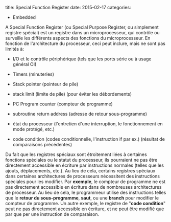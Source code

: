 title: Special Function Register
date: 2015-02-17
categories:
- Embedded

A Special Function Register (ou Special Purpose Register, ou simplement registre spécial) est un registre dans un microprocesseur, qui contrôle ou surveille les différents aspects des fonctions du microprocesseur. En fonction de l'architecture du processeur, ceci peut inclure, mais ne sont pas limités à:



	
  * I/O et le contrôle périphérique (tels que les ports série ou à usage général OI)

	
  * Timers (minuteries)

	
  * Stack pointer (pointeur de pile)

	
  * stack limit (limite de pile) (pour éviter les débordements)

	
  * PC Program counter (compteur de programme)

	
  * subroutine return address (adresse de retour sous-programme)

	
  * état du processeur (l'entretien d'une interruption, le fonctionnement en mode protégé, etc.)

	
  * code condition (codes conditionnelle, l'instruction if par ex.) (résultat de comparaisons précédentes)


Du fait que les registres spéciaux sont étroitement liées à certaines fonctions spéciales ou le statut du processeur, ils pourraient ne pas être directement accessible en écriture par instructions normales (telles que les ajouts, déplacements, etc.). Au lieu de cela, certains registres spéciaux dans certaines architectures de processeurs nécessitent des instructions spéciales pour les modifier. Par **exemple**, le compteur de programme ne est pas directement accessible en écriture dans de nombreuses architectures de processeur. Au lieu de cela, le programmeur utilise des instructions telles que le **retour du sous-programme**, **saut**, ou une **branch** pour modifier le compteur de programme. Un autre exemple, le registre de "**code condition**" peut ne pas directement accessible en écriture, et ne peut être modifié que par que per une instruction de comparaison.
